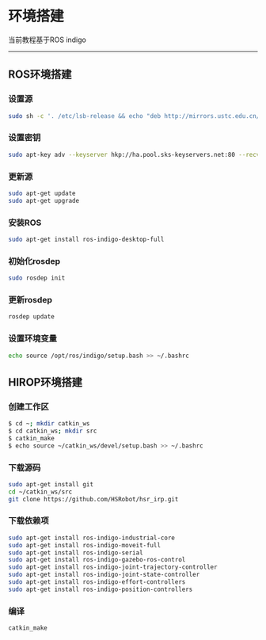 # 环境搭建

当前教程基于ROS indigo

------

## ROS环境搭建

### 设置源
```bash
sudo sh -c '. /etc/lsb-release && echo "deb http://mirrors.ustc.edu.cn/ros/ubuntu/ $DISTRIB_CODENAME main" > /etc/apt/sources.list.d/ros-latest.list'
```

### 设置密钥
```bash
sudo apt-key adv --keyserver hkp://ha.pool.sks-keyservers.net:80 --recv-key 421C365BD9FF1F717815A3895523BAEEB01FA116
```

### 更新源
```bash
sudo apt-get update
sudo apt-get upgrade
```

### 安装ROS
```bash
sudo apt-get install ros-indigo-desktop-full
```

### 初始化rosdep
```bash
sudo rosdep init
```

### 更新rosdep
```bash
rosdep update
```

### 设置环境变量
```bash
echo source /opt/ros/indigo/setup.bash >> ~/.bashrc
```


## HIROP环境搭建

### 创建工作区
```bash
$ cd ~; mkdir catkin_ws
$ cd catkin_ws; mkdir src
$ catkin_make
$ echo source ~/catkin_ws/devel/setup.bash >> ~/.bashrc
```



### 下载源码
```bash
sudo apt-get install git
cd ~/catkin_ws/src
git clone https://github.com/HSRobot/hsr_irp.git
```

### 下载依赖项
```bash
sudo apt-get install ros-indigo-industrial-core
sudo apt-get install ros-indigo-moveit-full
sudo apt-get install ros-indigo-serial
sudo apt-get install ros-indigo-gazebo-ros-control
sudo apt-get install ros-indigo-joint-trajectory-controller 
sudo apt-get install ros-indigo-joint-state-controller
sudo apt-get install ros-indigo-effort-controllers
sudo apt-get install ros-indigo-position-controllers 
```

### 编译
```bash
catkin_make
```
